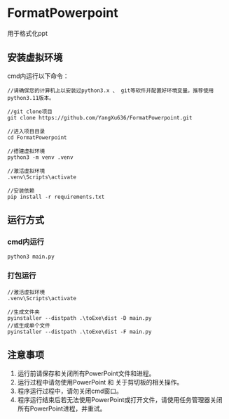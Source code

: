 # FormatPowerpoint

用于格式化ppt

## 安装虚拟环境

cmd内运行以下命令：

```none
//请确保您的计算机上以安装过python3.x 、 git等软件并配置好环境变量。推荐使用python3.11版本。

//git clone项目
git clone https://github.com/YangXu636/FormatPowerpoint.git

//进入项目目录
cd FormatPowerpoint

//搭建虚拟环境
python3 -m venv .venv

//激活虚拟环境
.venv\Scripts\activate

//安装依赖
pip install -r requirements.txt
```

## 运行方式

### cmd内运行

```none
python3 main.py
```

### 打包运行

```none
//激活虚拟环境
.venv\Scripts\activate

//生成文件夹
pyinstaller --distpath .\toExe\dist -D main.py
//或生成单个文件
pyinstaller --distpath .\toExe\dist -F main.py
```

## 注意事项

1. 运行前请保存和关闭所有PowerPoint文件和进程。
2. 运行过程中请勿使用PowerPoint 和 关于剪切板的相关操作。
3. 程序运行过程中，请勿关闭cmd窗口。
4. 程序运行结束后若无法使用PowerPoint或打开文件，请使用任务管理器关闭所有PowerPoint进程，并重试。
